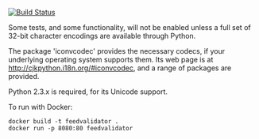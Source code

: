 [![Build Status](https://travis-ci.org/rubys/feedvalidator.svg)](https://travis-ci.org/rubys/feedvalidator)

Some tests, and some functionality, will not be enabled unless a full set
of 32-bit character encodings are available through Python.

The package 'iconvcodec' provides the necessary codecs, if your underlying
operating system supports them. Its web page is at
<http://cjkpython.i18n.org/#iconvcodec>, and a range of packages are
provided.

Python 2.3.x is required, for its Unicode support.

To run with Docker:

```
docker build -t feedvalidator .
docker run -p 8080:80 feedvalidator
```
